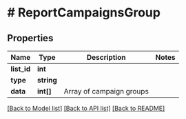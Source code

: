 # # ReportCampaignsGroup

## Properties

Name | Type | Description | Notes
------------ | ------------- | ------------- | -------------
**list_id** | **int** |  | 
**type** | **string** |  | 
**data** | **int[]** | Array of campaign groups | 

[[Back to Model list]](../../README.md#documentation-for-models) [[Back to API list]](../../README.md#documentation-for-api-endpoints) [[Back to README]](../../README.md)


